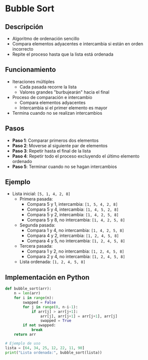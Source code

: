 # Bubble Sort

## Descripción
- Algoritmo de ordenación sencillo
- Compara elementos adyacentes e intercambia si están en orden incorrecto
- Repite el proceso hasta que la lista está ordenada

## Funcionamiento
- Iteraciones múltiples
  - Cada pasada recorre la lista
  - Valores grandes "burbujearán" hacia el final
- Proceso de comparación e intercambio
  - Compara elementos adyacentes
  - Intercambia si el primer elemento es mayor
- Termina cuando no se realizan intercambios

## Pasos
- **Paso 1**: Comparar primeros dos elementos
- **Paso 2**: Moverse al siguiente par de elementos
- **Paso 3**: Repetir hasta el final de la lista
- **Paso 4**: Repetir todo el proceso excluyendo el último elemento ordenado
- **Paso 5**: Terminar cuando no se hagan intercambios

## Ejemplo
- Lista inicial: `[5, 1, 4, 2, 8]`
  - Primera pasada:
    - Compara 5 y 1, intercambia: `[1, 5, 4, 2, 8]`
    - Compara 5 y 4, intercambia: `[1, 4, 5, 2, 8]`
    - Compara 5 y 2, intercambia: `[1, 4, 2, 5, 8]`
    - Compara 5 y 8, no intercambia: `[1, 4, 2, 5, 8]`
  - Segunda pasada:
    - Compara 1 y 4, no intercambia: `[1, 4, 2, 5, 8]`
    - Compara 4 y 2, intercambia: `[1, 2, 4, 5, 8]`
    - Compara 4 y 5, no intercambia: `[1, 2, 4, 5, 8]`
  - Tercera pasada:
    - Compara 1 y 2, no intercambia: `[1, 2, 4, 5, 8]`
    - Compara 2 y 4, no intercambia: `[1, 2, 4, 5, 8]`
  - Lista ordenada: `[1, 2, 4, 5, 8]`

## Implementación en Python
```python
def bubble_sort(arr):
    n = len(arr)
    for i in range(n):
        swapped = False
        for j in range(0, n-i-1):
            if arr[j] > arr[j+1]:
                arr[j], arr[j+1] = arr[j+1], arr[j]
                swapped = True
        if not swapped:
            break
    return arr

# Ejemplo de uso
lista = [64, 34, 25, 12, 22, 11, 90]
print("Lista ordenada:", bubble_sort(lista))
